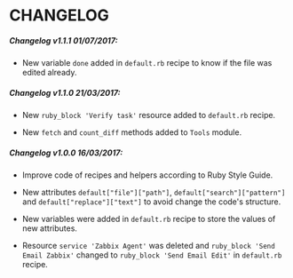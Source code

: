 # CHANGELOG

##### Changelog v1.1.1 01/07/2017:

- New variable `done` added in `default.rb` recipe to know if the file was edited already.

##### Changelog v1.1.0 21/03/2017:

- New `ruby_block 'Verify task'` resource added to `default.rb` recipe.

- New `fetch` and `count_diff` methods added to `Tools` module.

##### Changelog v1.0.0 16/03/2017:

- Improve code of recipes and helpers according to Ruby Style Guide.

- New attributes `default["file"]["path"]`, `default["search"]["pattern"]` and `default["replace"]["text"]` to avoid change the code's structure.

- New variables were added in `default.rb` recipe to store the values of new attributes.

- Resource `service 'Zabbix Agent'` was deleted and `ruby_block 'Send Email Zabbix'` changed to `ruby_block 'Send Email Edit'` in `default.rb` recipe.
